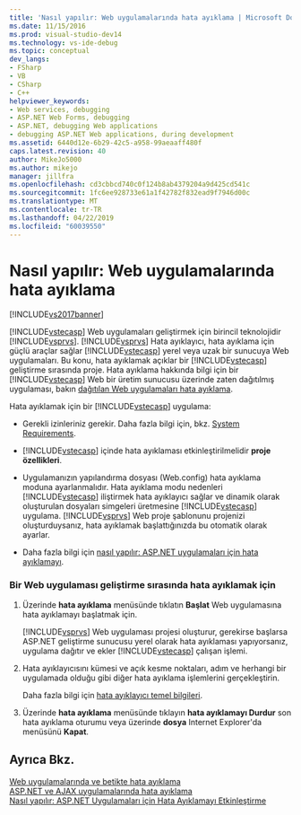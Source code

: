 ```yaml
---
title: 'Nasıl yapılır: Web uygulamalarında hata ayıklama | Microsoft Docs'
ms.date: 11/15/2016
ms.prod: visual-studio-dev14
ms.technology: vs-ide-debug
ms.topic: conceptual
dev_langs:
- FSharp
- VB
- CSharp
- C++
helpviewer_keywords:
- Web services, debugging
- ASP.NET Web Forms, debugging
- ASP.NET, debugging Web applications
- debugging ASP.NET Web applications, during development
ms.assetid: 6440d12e-6b29-42c5-a958-99aeaaff480f
caps.latest.revision: 40
author: MikeJo5000
ms.author: mikejo
manager: jillfra
ms.openlocfilehash: cd3cbbcd740c0f124b8ab4379204a9d425cd541c
ms.sourcegitcommit: 1fc6ee928733e61a1f42782f832ead9f7946d00c
ms.translationtype: MT
ms.contentlocale: tr-TR
ms.lasthandoff: 04/22/2019
ms.locfileid: "60039550"
---
```

# <a name="how-to-debug-web-applications"></a>Nasıl yapılır: Web uygulamalarında hata ayıklama
[!INCLUDE[vs2017banner](../includes/vs2017banner.md)]

[!INCLUDE[vstecasp](../includes/vstecasp-md.md)] Web uygulamaları geliştirmek için birincil teknolojidir [!INCLUDE[vsprvs](../includes/vsprvs-md.md)]. [!INCLUDE[vsprvs](../includes/vsprvs-md.md)] Hata ayıklayıcı, hata ayıklama için güçlü araçlar sağlar [!INCLUDE[vstecasp](../includes/vstecasp-md.md)] yerel veya uzak bir sunucuya Web uygulamaları. Bu konu, hata ayıklamak açıklar bir [!INCLUDE[vstecasp](../includes/vstecasp-md.md)] geliştirme sırasında proje. Hata ayıklama hakkında bilgi için bir [!INCLUDE[vstecasp](../includes/vstecasp-md.md)] Web bir üretim sunucusu üzerinde zaten dağıtılmış uygulaması, bakın [dağıtılan Web uygulamaları hata ayıklama](../debugger/debugging-deployed-web-applications.md).  
  
 Hata ayıklamak için bir [!INCLUDE[vstecasp](../includes/vstecasp-md.md)] uygulama:  
  
- Gerekli izinleriniz gerekir. Daha fazla bilgi için, bkz. [System Requirements](../debugger/aspnet-debugging-system-requirements.md).  
  
- [!INCLUDE[vstecasp](../includes/vstecasp-md.md)] içinde hata ayıklaması etkinleştirilmelidir **proje özellikleri**.  
  
- Uygulamanızın yapılandırma dosyası (Web.config) hata ayıklama moduna ayarlanmalıdır. Hata ayıklama modu nedenleri [!INCLUDE[vstecasp](../includes/vstecasp-md.md)] iliştirmek hata ayıklayıcı sağlar ve dinamik olarak oluşturulan dosyaları simgeleri üretmesine [!INCLUDE[vstecasp](../includes/vstecasp-md.md)] uygulama. [!INCLUDE[vsprvs](../includes/vsprvs-md.md)] Web proje şablonunu projenizi oluşturduysanız, hata ayıklamak başlattığınızda bu otomatik olarak ayarlar.  
  
- Daha fazla bilgi için [nasıl yapılır: ASP.NET uygulamaları için hata ayıklamayı](../debugger/how-to-enable-debugging-for-aspnet-applications.md).  
  
### <a name="to-debug-a-web-application-during-development"></a>Bir Web uygulaması geliştirme sırasında hata ayıklamak için  
  
1. Üzerinde **hata ayıklama** menüsünde tıklatın **Başlat** Web uygulamasına hata ayıklamayı başlatmak için.  
  
     [!INCLUDE[vsprvs](../includes/vsprvs-md.md)] Web uygulaması projesi oluşturur, gerekirse başlarsa ASP.NET geliştirme sunucusu yerel olarak hata ayıklaması yapıyorsanız, uygulama dağıtır ve ekler [!INCLUDE[vstecasp](../includes/vstecasp-md.md)] çalışan işlemi.  
  
2. Hata ayıklayıcısını kümesi ve açık kesme noktaları, adım ve herhangi bir uygulamada olduğu gibi diğer hata ayıklama işlemlerini gerçekleştirin.  
  
     Daha fazla bilgi için [hata ayıklayıcı temel bilgileri](../debugger/debugger-basics.md).  
  
3. Üzerinde **hata ayıklama** menüsünde tıklayın **hata ayıklamayı Durdur** son hata ayıklama oturumu veya üzerinde **dosya** Internet Explorer'da menüsünü **Kapat**.  
  
## <a name="see-also"></a>Ayrıca Bkz.  
 [Web uygulamalarında ve betikte hata ayıklama](../debugger/debugging-web-applications-and-script.md)   
 [ASP.NET ve AJAX uygulamalarında hata ayıklama](../debugger/debugging-aspnet-and-ajax-applications.md)   
 [Nasıl yapılır: ASP.NET Uygulamaları için Hata Ayıklamayı Etkinleştirme](../debugger/how-to-enable-debugging-for-aspnet-applications.md)
